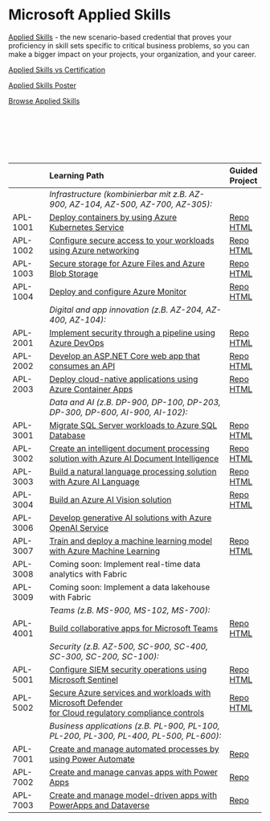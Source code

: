 # Microsoft Applied Skills

[Applied Skills](https://learn.microsoft.com/en-us/credentials/) - the new scenario-based credential that proves 
your proficiency in skill sets specific to critical business 
problems, so you can make a bigger impact on your projects, 
your organization, and your career.

[Applied Skills vs Certification](https://aka.ms/ChooseYourMicrosoftCredential)

[Applied Skills Poster](https://query.prod.cms.rt.microsoft.com/cms/api/am/binary/RW1c0zC)

[Browse Applied Skills](https://learn.microsoft.com/en-us/credentials/browse/?credential_types=applied%20skills)


</br>
</br>
</br>
</br>
</br>

|          | Learning Path | Guided <br> Project |
| -------- | :------------ | ------------------- |
|          | *Infrastructure (kombinierbar mit z.B. AZ-900, AZ-104, AZ-500, AZ-700, AZ-305):*                    |                                          |
| APL-1001 | [Deploy containers by using Azure Kubernetes Service][1001 LP]                                      | [Repo][1001 Repo] <br> [HTML][1001 HTML] |
| APL-1002 | [Configure secure access to your workloads using Azure networking][1002 LP]                         | [Repo][1002 Repo] <br> [HTML][1002 HTML] |
| APL-1003 | [Secure storage for Azure Files and Azure Blob Storage][1003 LP]                                    | [Repo][1003 Repo] <br> [HTML][1003 HTML] |
| APL-1004 | [Deploy and configure Azure Monitor][1004 LP]                                                       | [Repo][1004 Repo] <br> [HTML][1004 HTML] |
|          | *Digital and app innovation (z.B. AZ-204, AZ-400, AZ-104):*                                         |                                          |              
| APL-2001 | [Implement security through a pipeline using Azure DevOps][2001 LP]                                 | [Repo][2001 Repo] <br> [HTML][2001 HTML] |
| APL-2002 | [Develop an ASP.NET Core web app that consumes an API][2002 LP]                                     | [Repo][2002 Repo] <br> [HTML][2002 HTML] |
| APL-2003 | [Deploy cloud-native applications using Azure Container Apps][2003 LP]                              | [Repo][2003 Repo] <br> [HTML][2003 HTML] |
|          | *Data and AI (z.B. DP-900, DP-100, DP-203, DP-300, DP-600, AI-900, AI-102):*                        |                                          |              
| APL-3001 | [Migrate SQL Server workloads to Azure SQL Database][3001 LP]                                       | [Repo][3001 Repo] <br> [HTML][3001 HTML] |
| APL-3002 | [Create an intelligent document processing solution with Azure AI Document Intelligence][3002 LP]   | [Repo][3002 Repo] <br> [HTML][3002 HTML] |
| APL-3003 | [Build a natural language processing solution with Azure AI Language][3003 LP]                      | [Repo][3003 Repo] <br> [HTML][3003 HTML] |
| APL-3004 | [Build an Azure AI Vision solution][3004 LP]                                                        | [Repo][3004 Repo] <br> [HTML][3004 HTML] |
| APL-3006 | [Develop generative AI solutions with Azure OpenAI Service][3006 LP]                                |                                          |  
| APL-3007 | [Train and deploy a machine learning model with Azure Machine Learning][3007 LP]                    | [Repo][3007 Repo] <br> [HTML][3007 HTML] |
| APL-3008 | Coming soon: Implement real-time data analytics with Fabric                                         |                                          |
| APL-3009 | Coming soon: Implement a data lakehouse with Fabric                                                 |                                          |
|          | *Teams (z.B. MS-900, MS-102, MS-700):*                                                              |                                          |
| APL-4001 | [Build collaborative apps for Microsoft Teams][4001 LP]                                             | [Repo][4001 Repo] <br> [HTML][4001 HTML] |
|          | *Security (z.B. AZ-500, SC-900, SC-400, SC-300, SC-200, SC-100):*                                   |                                          |
| APL-5001 | [Configure SIEM security operations using Microsoft Sentinel][5001 LP]                              | [Repo][5001 Repo] <br> [HTML][5001 HTML] |
| APL-5002 | [Secure Azure services and workloads with Microsoft Defender <br> for Cloud regulatory compliance controls][5002 LP] | [Repo][5002 Repo] <br> [HTML][5002 HTML] |
|          | *Business applications (z.B. PL-900, PL-100, PL-200, PL-300, PL-400, PL-500, PL-600):*              |                                          |
| APL-7001 | [Create and manage automated processes by using Power Automate][7001 LP]                            | [Repo][7001 Repo]                        |
| APL-7002 | [Create and manage canvas apps with Power Apps][7002 LP]                                            | [Repo][7002 Repo]                        |
| APL-7003 | [Create and manage model-driven apps with PowerApps and Dataverse][7003 LP]                         | [Repo][7003 Repo]                        |



[1001 LP]:   https://learn.microsoft.com/en-us/credentials/applied-skills/deploy-containers-by-using-azure-kubernetes-service/
[1001 Repo]: https://github.com/MicrosoftLearning/deploy-and-manage-containers-with-azure-kubernetes-service
[1001 HTML]: https://microsoftlearning.github.io/deploy-and-manage-containers-with-azure-kubernetes-service/Instructions/Labs/Exercise_01_provision_registry_azu[re_kubernetes_service.html

[1002 LP]:   https://learn.microsoft.com/en-us/credentials/applied-skills/configure-secure-workloads-use-azure-virtual-networking/
[1002 Repo]: https://github.com/MicrosoftLearning/Configure-secure-access-to-workloads-with-Azure-virtual-networking-services
[1002 HTML]: https://microsoftlearning.github.io/Configure-secure-access-to-workloads-with-Azure-virtual-networking-services/

[1003 LP]:   https://learn.microsoft.com/en-us/credentials/applied-skills/secure-storage-azure-files-azure-blob-storage/
[1003 Repo]: https://github.com/MicrosoftLearning/Secure-storage-for-Azure-Files-and-Azure-Blob-Storage
[1003 HTML]: https://microsoftlearning.github.io/Secure-storage-for-Azure-Files-and-Azure-Blob-Storage/

[1004 LP]:   https://learn.microsoft.com/en-us/credentials/applied-skills/deploy-and-configure-azure-monitor/
[1004 Repo]: https://github.com/MicrosoftLearning/APL-1004-deploy-configure-azure-monitor
[1004 HTML]: https://microsoftlearning.github.io/APL-1004-deploy-configure-azure-monitor/

[2001 LP]:   https://learn.microsoft.com/en-us/credentials/applied-skills/implement-security-through-pipeline-using-devops/
[2001 Repo]: https://github.com/MicrosoftLearning/implement-security-through-pipeline-using-devops
[2001 HTML]: https://microsoftlearning.github.io/implement-security-through-pipeline-using-devops/

[2002 LP]:   https://learn.microsoft.com/en-us/credentials/applied-skills/develop-an-aspnet-core-web-app-that-consumes-an-api/
[2002 Repo]: https://github.com/MicrosoftLearning/APL-2002-develop-aspnet-core-consumes-api
[2002 HTML]: https://microsoftlearning.github.io/APL-2002-develop-aspnet-core-consumes-api/

[2003 LP]:   https://learn.microsoft.com/en-us/credentials/applied-skills/deploy-cloud-native-apps-using-azure-container-apps/
[2003 Repo]: https://github.com/MicrosoftLearning/az-2003-deploy-cloud-native-applications-using-azure-container-apps
[2003 HTML]: https://microsoftlearning.github.io/az-2003-deploy-cloud-native-applications-using-azure-container-apps/

[3001 LP]:   https://learn.microsoft.com/en-us/credentials/applied-skills/migrate-sql-workloads-azure-sql-database/
[3001 Repo]: https://github.com/MicrosoftLearning/mslearn-sql-migration
[3001 HTML]: https://microsoftlearning.github.io/mslearn-sql-migration/

[3002 LP]:   https://learn.microsoft.com/en-us/credentials/applied-skills/create-intelligent-document-solution-azure-ai/
[3002 Repo]: https://github.com/MicrosoftLearning/mslearn-ai-document-intelligence
[3002 HTML]: https://microsoftlearning.github.io/mslearn-ai-document-intelligence

[3003 LP]:   https://learn.microsoft.com/en-us/credentials/applied-skills/build-natural-language-solution-azure-ai/
[3003 Repo]: https://github.com/MicrosoftLearning/mslearn-ai-language
[3003 HTML]: https://microsoftlearning.github.io/mslearn-ai-language

[3004 LP]:   https://learn.microsoft.com/en-us/credentials/applied-skills/build-azure-ai-vision-solution/
[3004 Repo]: https://github.com/MicrosoftLearning/mslearn-ai-vision
[3004 HTML]: https://microsoftlearning.github.io/mslearn-ai-vision/

[3006 LP]:   https://learn.microsoft.com/en-us/credentials/applied-skills/develop-generative-ai-solutions-with-azure-openai-service/
[3006 Repo]: https://github.com/MicrosoftLearning/mslearn-ai-fundamentals
[3006 HTML]: https://microsoftlearning.github.io/mslearn-ai-fundamentals/Instructions/Labs/14-azure-openai-content-filters.html

[3007 LP]:   https://learn.microsoft.com/en-us/credentials/applied-skills/train-and-deploy-a-machine-learning-model-with-azure-machine-learning/
[3007 Repo]: https://github.com/MicrosoftLearning/mslearn-azure-ml
[3007 HTML]: https://microsoftlearning.github.io/mslearn-azure-ml/Instructions/11-Deploy-online-endpoint.html

[4001 LP]:   https://learn.microsoft.com/en-us/credentials/applied-skills/build-collaborative-apps-microsoft-teams/
[4001 Repo]: https://github.com/MicrosoftLearning/MS-4001-Build-collaborative-apps-for-Microsoft-Teams
[4001 HTML]: https://microsoftlearning.github.io/MS-4001-Build-collaborative-apps-for-Microsoft-Teams/

[5001 LP]:   https://learn.microsoft.com/en-us/credentials/applied-skills/configure-siem-security-operations-using-microsoft-sentinel/
[5001 Repo]: https://github.com/MicrosoftLearning/APL-5001-configure-siem-security-operations-using-microsoft-sentinel
[5001 HTML]: https://microsoftlearning.github.io/APL-5001-configure-siem-security-operations-using-microsoft-sentinel/

[5002 LP]:   https://learn.microsoft.com/en-us/credentials/applied-skills/secure-azure-services-and-workloads-with-microsoft-defender-for-cloud-regulatory-compliance-controls/
[5002 Repo]: https://github.com/MicrosoftLearning/Secure-Azure-with-Microsoft-Defender-Cloud-Compliance-Controls
[5002 HTML]: https://microsoftlearning.github.io/Secure-Azure-with-Microsoft-Defender-Cloud-Compliance-Controls/

[7001 LP]:   https://learn.microsoft.com/en-us/credentials/applied-skills/create-and-manage-automated-processes-with-power-automate/
[7001 Repo]: https://github.com/MicrosoftLearning/PL-7001-Create-and-Manage-Automated-Processes-by-using-Power-Automate
[7001 HTML]: ./

[7002 LP]:   https://learn.microsoft.com/en-us/credentials/applied-skills/create-manage-canvas-apps-power-apps/
[7002 Repo]: https://github.com/MicrosoftLearning/PL-7002-Create-and-manage-canvas-apps-with-Power-Apps
[7002 HTML]: ./

[7003 LP]:   https://learn.microsoft.com/en-us/credentials/applied-skills/create-and-manage-model-driven-apps-with-power-apps-and-dataverse/   
[7003 Repo]: https://github.com/MicrosoftLearning/PL-7003-Create-and-manage-model-driven-apps-with-Power-Apps-and-Dataverse
[7003 HTML]: ./
